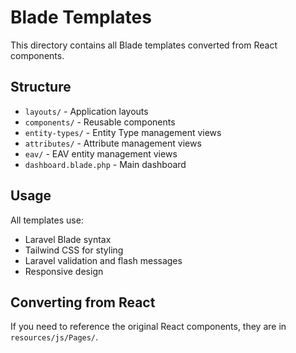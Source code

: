 # Blade Templates

This directory contains all Blade templates converted from React components.

## Structure

- `layouts/` - Application layouts
- `components/` - Reusable components
- `entity-types/` - Entity Type management views
- `attributes/` - Attribute management views
- `eav/` - EAV entity management views
- `dashboard.blade.php` - Main dashboard

## Usage

All templates use:
- Laravel Blade syntax
- Tailwind CSS for styling
- Laravel validation and flash messages
- Responsive design

## Converting from React

If you need to reference the original React components, they are in `resources/js/Pages/`.

